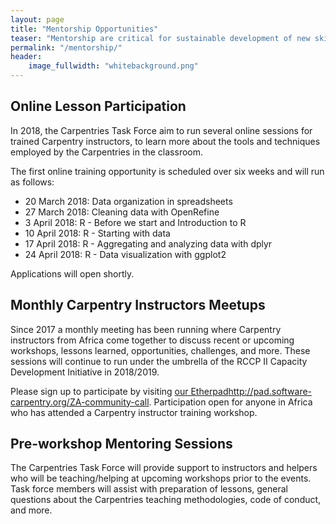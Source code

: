 ```yaml
---
layout: page
title: "Mentorship Opportunities"
teaser: "Mentorship are critical for sustainable development of new skills as well as research and teaching and learning cultures. RCCP II will focus on mentoring Carpentry Instructors in 2018/2019 but hope to learn from the experience and expand these mentorship opportunities in future."
permalink: "/mentorship/"
header:
    image_fullwidth: "whitebackground.png"
---
```


## Online Lesson Participation

In 2018, the Carpentries Task Force aim to run several online sessions for trained Carpentry instructors, to learn more about the tools and techniques employed by the Carpentries in the classroom.

The first online training opportunity is scheduled over six weeks and will run as follows:

- 20 March 2018: Data organization in spreadsheets
- 27 March 2018: Cleaning data with OpenRefine
- 3 April 2018: R - Before we start and Introduction to R
- 10 April 2018: R -  Starting with data
- 17 April 2018: R -  Aggregating and analyzing data with dplyr
- 24 April 2018: R -  Data visualization with ggplot2

Applications will open shortly.

## Monthly Carpentry Instructors Meetups

Since 2017 a monthly meeting has been running where Carpentry instructors from Africa come together to discuss recent or upcoming workshops, lessons learned, opportunities, challenges, and more. These sessions will continue to run under the umbrella of the RCCP II Capacity Development Initiative in 2018/2019.

Please sign up to participate by visiting [our Etherpad]()http://pad.software-carpentry.org/ZA-community-call. Participation open for anyone in Africa who has attended a Carpentry instructor training workshop.

## Pre-workshop Mentoring Sessions

The Carpentries Task Force will provide support to instructors and helpers who will be teaching/helping at upcoming workshops prior to the events. Task force members will assist with preparation of lessons, general questions about the Carpentries teaching methodologies, code of conduct, and more.

